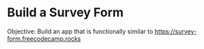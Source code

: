 # Build a Survey Form

Objective: Build an app that is functionally similar to https://survey-form.freecodecamp.rocks
